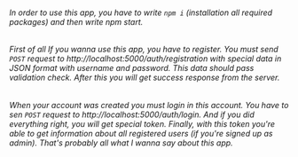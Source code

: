 ###### In order to use this app, you have to write ```npm i``` (installation all required packages) and then write npm start.
###### First of all If you wanna use this app, you have to register. You must send ```POST``` request to http://localhost:5000/auth/registration with special data in JSON format with username and password. This data should pass validation check. After this you will get success response from the server.
###### When your account was created you must login in this account. You have to sen ```POST``` request to http://localhost:5000/auth/login. And if you did everything right, you will get special token. Finally, with this token you're able to get information about all registered users (if you're signed up as admin). That's probably all what I wanna say about this app.